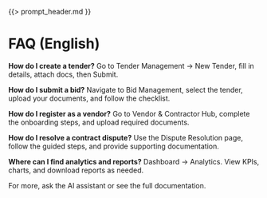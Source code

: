 {{> prompt_header.md }}

# FAQ (English)

**How do I create a tender?**
Go to Tender Management → New Tender, fill in details, attach docs, then Submit.

**How do I submit a bid?**
Navigate to Bid Management, select the tender, upload your documents, and follow the checklist.

**How do I register as a vendor?**
Go to Vendor & Contractor Hub, complete the onboarding steps, and upload required documents.

**How do I resolve a contract dispute?**
Use the Dispute Resolution page, follow the guided steps, and provide supporting documentation.

**Where can I find analytics and reports?**
Dashboard → Analytics. View KPIs, charts, and download reports as needed.

For more, ask the AI assistant or see the full documentation.

